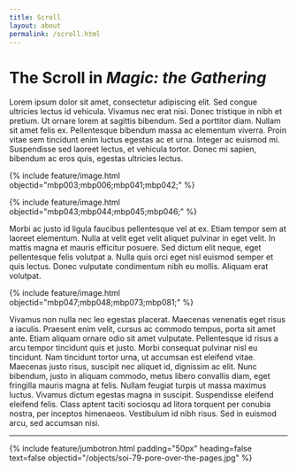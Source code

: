 ```yaml
---
title: Scroll
layout: about
permalink: /scroll.html
---
```

# The Scroll in *Magic: the Gathering*

Lorem ipsum dolor sit amet, consectetur adipiscing elit. Sed congue ultricies lectus id vehicula. Vivamus nec erat nisi. Donec tristique in nibh et pretium. Ut ornare lorem at sagittis bibendum. Sed a porttitor diam. Nullam sit amet felis ex. Pellentesque bibendum massa ac elementum viverra. Proin vitae sem tincidunt enim luctus egestas ac et urna. Integer ac euismod mi. Suspendisse sed laoreet lectus, et vehicula tortor. Donec mi sapien, bibendum ac eros quis, egestas ultricies lectus.

{% include feature/image.html objectid="mbp003;mbp006;mbp041;mbp042;" %}

{% include feature/image.html objectid="mbp043;mbp044;mbp045;mbp046;" %}

Morbi ac justo id ligula faucibus pellentesque vel at ex. Etiam tempor sem at laoreet elementum. Nulla at velit eget velit aliquet pulvinar in eget velit. In mattis magna et mauris efficitur posuere. Sed dictum elit neque, eget pellentesque felis volutpat a. Nulla quis orci eget nisl euismod semper et quis lectus. Donec vulputate condimentum nibh eu mollis. Aliquam erat volutpat.

{% include feature/image.html objectid="mbp047;mbp048;mbp073;mbp081;" %}

Vivamus non nulla nec leo egestas placerat. Maecenas venenatis eget risus a iaculis. Praesent enim velit, cursus ac commodo tempus, porta sit amet ante. Etiam aliquam ornare odio sit amet vulputate. Pellentesque id risus a arcu tempor tincidunt quis et justo. Morbi consequat pulvinar nisl eu tincidunt. Nam tincidunt tortor urna, ut accumsan est eleifend vitae. Maecenas justo risus, suscipit nec aliquet id, dignissim ac elit. Nunc bibendum, justo in aliquam commodo, metus libero convallis diam, eget fringilla mauris magna at felis. Nullam feugiat turpis ut massa maximus luctus. Vivamus dictum egestas magna in suscipit. Suspendisse eleifend eleifend felis. Class aptent taciti sociosqu ad litora torquent per conubia nostra, per inceptos himenaeos. Vestibulum id nibh risus. Sed in euismod arcu, sed accumsan nisi.

---
{% include feature/jumbotron.html padding="50px" heading=false text=false objectid="/objects/soi-79-pore-over-the-pages.jpg" %}